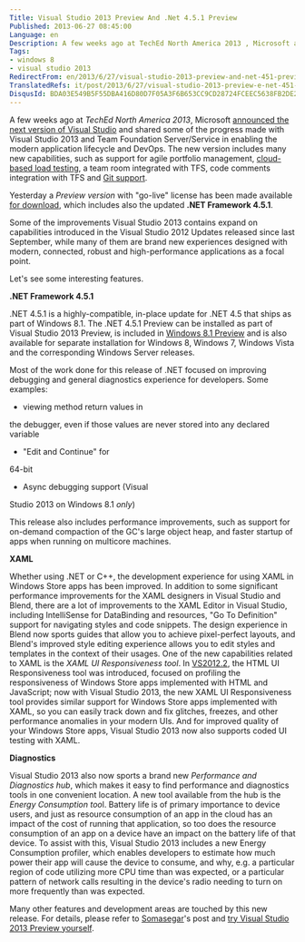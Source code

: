 ```yaml
---
Title: Visual Studio 2013 Preview And .Net 4.5.1 Preview
Published: 2013-06-27 08:45:00
Language: en
Description: A few weeks ago at TechEd North America 2013 , Microsoft announced the next version of Visual Studio and shared some of the progress made with Visual Studio 2013 and Team Foundation Server/Service in enabling the modern application lifecycle and DevOps. The new version includes many new capabilities, such as support for agile portfolio management, cloud-based load testing , a team room integrated with TFS, code comments integration with TFS and Git support . Yesterday a Preview version with go-live license has been made available for download , which includes also the updated .NET Framework 4.5.1 .
Tags:
- windows 8
- visual studio 2013
RedirectFrom: en/2013/6/27/visual-studio-2013-preview-and-net-451-preview.aspx
TranslatedRefs: it/post/2013/6/27/visual-studio-2013-preview-e-net-451-preview.md
DisqusId: BDA03E549B5F55DBA416D80D7F05A3F6B653CC9CD28724FCEEC5638FB2DE2D7A
---
```

A few weeks ago at *TechEd North America 2013*, Microsoft <a href="http://blogs.msdn.com/b/somasegar/archive/2013/06/03/teched-2013.aspx" target="_blank">announced the next version of Visual Studio</a> and shared some of the progress made with Visual Studio 2013 and Team Foundation Server/Service in enabling the modern application lifecycle and DevOps. The new version includes many new capabilities, such as support for agile portfolio management, <a href="http://blogs.msdn.com/b/visualstudioalm/archive/2013/06/03/introducing-cloud-based-load-testing-with-team-foundation-service.aspx" target="_blank">cloud-based load testing</a>, a team room integrated with TFS, code comments integration with TFS and <a href="http://blogs.msdn.com/b/bharry/archive/2013/06/19/enterprise-grade-git.aspx" target="_blank">Git support</a>.

Yesterday a *Preview version* with "go-live" license has been made available <a href="http://go.microsoft.com/fwlink/?LinkId=306566" target="_blank">for download</a>, which includes also the updated **.NET Framework 4.5.1**.

Some of the improvements Visual Studio 2013 contains expand on capabilities introduced in the Visual Studio 2012 Updates released since last September, while many of them are brand new experiences designed with modern, connected, robust and high-performance applications as a focal point.

Let's see some interesting features.

**.NET Framework 4.5.1**

.NET 4.5.1 is a highly-compatible, in-place update for .NET 4.5 that ships as part of Windows 8.1. The .NET 4.5.1 Preview can be installed as part of Visual Studio 2013 Preview, is included in <a href="http://blogs.windows.com/windows/b/bloggingwindows/archive/2013/06/26/the-windows-8-1-preview-is-here.aspx" target="_blank">Windows 8.1 Preview</a> and is also available for separate installation for Windows 8, Windows 7, Windows Vista and the corresponding Windows Server releases.

Most of the work done for this release of .NET focused on improving debugging and general diagnostics experience for developers. Some examples:

*   <div style="text-align: justify;">viewing method return values in
the debugger, even if those values are never stored into any
declared variable</div>

*   <div style="text-align: justify;">"Edit and Continue" for
64-bit</div>

*   <div style="text-align: justify;">Async debugging support (Visual
Studio 2013 on Windows 8.1 *only*)</div>

This release also includes performance improvements, such as support for on-demand compaction of the GC's large object heap, and faster startup of apps when running on multicore machines.

**XAML**

Whether using .NET or C++, the development experience for using XAML in Windows Store apps has been improved. In addition to some significant performance improvements for the XAML designers in Visual Studio and Blend, there are a lot of improvements to the XAML Editor in Visual Studio, including IntelliSense for DataBinding and resources, "Go To Definition" support for navigating styles and code snippets. The design experience in Blend now sports guides that allow you to achieve pixel-perfect layouts, and Blend's improved style editing experience allows you to edit styles and templates in the context of their usages. One of the new capabilities related to XAML is the *XAML UI Responsiveness tool*. In <a href="http://blogs.msdn.com/b/somasegar/archive/2013/04/04/visual-studio-2012-update-2-now-available.aspx" target="_blank">VS2012.2</a>, the HTML UI Responsiveness tool was introduced, focused on profiling the responsiveness of Windows Store apps implemented with HTML and JavaScript; now with Visual Studio 2013, the new XAML UI Responsiveness tool provides similar support for Windows Store apps implemented with XAML, so you can easily track down and fix glitches, freezes, and other performance anomalies in your modern UIs. And for improved quality of your Windows Store apps, Visual Studio 2013 now also supports coded UI testing with XAML.

**Diagnostics**

Visual Studio 2013 also now sports a brand new *Performance and Diagnostics hub*, which makes it easy to find performance and diagnostics tools in one convenient location. A new tool available from the hub is the *Energy Consumption too*l. Battery life is of primary importance to device users, and just as resource consumption of an app in the cloud has an impact of the cost of running that application, so too does the resource consumption of an app on a device have an impact on the battery life of that device. To assist with this, Visual Studio 2013 includes a new Energy Consumption profiler, which enables developers to estimate how much power their app will cause the device to consume, and why, e.g. a particular region of code utilizing more CPU time than was expected, or a particular pattern of network calls resulting in the device's radio needing to turn on more frequently than was expected.

Many other features and development areas are touched by this new release. For details, please refer to <a href="http://blogs.msdn.com/b/somasegar/archive/2013/06/26/visual-studio-2013-preview.aspx" target="_blank">Somasegar</a>'s post and <a href="http://go.microsoft.com/fwlink/?LinkId=306566" target="_blank">try Visual Studio 2013 Preview yourself</a>.